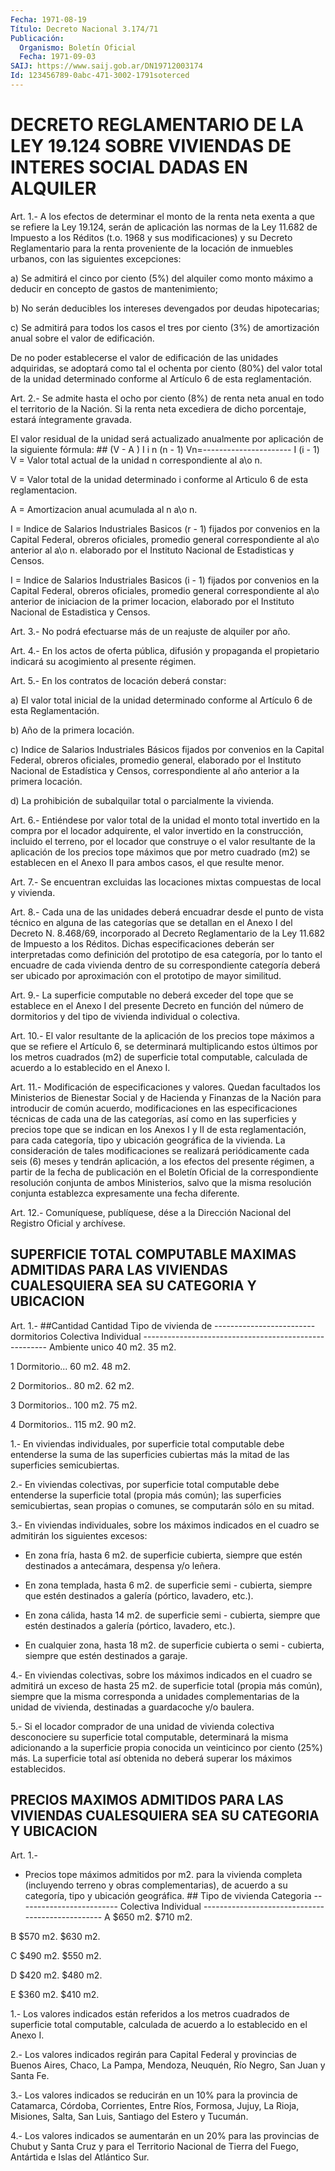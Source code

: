 ```yaml
---
Fecha: 1971-08-19
Título: Decreto Nacional 3.174/71
Publicación:
  Organismo: Boletín Oficial
  Fecha: 1971-09-03
SAIJ: https://www.saij.gob.ar/DN19712003174
Id: 123456789-0abc-471-3002-1791soterced
---
```

# DECRETO REGLAMENTARIO DE LA LEY 19.124 SOBRE VIVIENDAS DE INTERES SOCIAL DADAS EN ALQUILER

<a id="1"></a>
Art. 1.- A los efectos de determinar el monto de la renta neta exenta  a  que  se  refiere  la Ley 19.124, serán de aplicación las normas de la Ley 11.682 de Impuesto  a los Réditos (t.o. 1968 y sus modificaciones)  y  su  Decreto  Reglamentario    para    la  renta proveniente    de   la  locación  de  inmuebles  urbanos,  con  las siguientes excepciones:

a) Se admitirá el cinco  por  ciento  (5%)  del alquiler como monto máximo  a  deducir  en  concepto  de gastos de mantenimiento;

b)  No  serán  deducibles  los  intereses   devengados  por  deudas hipotecarias;

c)  Se admitirá para todos los casos el tres  por  ciento  (3%)  de amortización anual sobre el valor de edificación.

De no  poder  establecerse  el valor de edificación de las unidades adquiridas, se adoptará como  tal  el  ochenta por ciento (80%) del valor  total de la unidad determinado conforme  al  Artículo  6  de esta reglamentación.

<a id="2"></a>
Art. 2.- Se admite hasta el ocho por ciento (8%) de renta neta anual  en  todo  el  territorio  de  la  Nación.  Si  la renta neta excediera  de  dicho porcentaje, estará íntegramente gravada.

El valor residual  de  la  unidad  será  actualizado anualmente por aplicación de la siguiente fórmula: ##                         (V - A )  I                           i   n    (n - 1)                   Vn=----------------------                              I                                (i - 1) V          = Valor total actual de la unidad n           correspondiente al a\o n.

V          = Valor total de la unidad determinado i           conforme al Articulo 6 de esta             reglamentacion.

A          = Amortizacion anual acumulada al n           a\o n.

I          = Indice de Salarios Industriales Basicos (r - 1)     fijados por convenios en la Capital             Federal, obreros oficiales, promedio             general correspondiente al a\o anterior             al a\o n. elaborado por el Instituto             Nacional de Estadisticas y Censos.

I          = Indice de Salarios Industriales Basicos (i - 1)     fijados por convenios en la Capital             Federal, obreros oficiales, promedio             general correspondiente al a\o anterior             de iniciacion de la primer locacion,             elaborado por el Instituto Nacional             de Estadistica y Censos.

<a id="3"></a>
Art. 3.- No podrá efectuarse más de un reajuste de alquiler por año.

<a id="4"></a>
Art. 4.- En los actos de oferta pública, difusión y propaganda el  propietario   indicará  su  acogimiento  al  presente  régimen.

<a id="5"></a>
Art.  5.-  En  los  contratos de locación deberá constar:

a) El valor total inicial  de  la  unidad  determinado  conforme al Artículo 6 de esta Reglamentación.

b) Año de la primera locación.

c)  Indice  de  Salarios Industriales Básicos fijados por convenios en  la  Capital  Federal,   obreros  oficiales,  promedio  general, elaborado  por  el  Instituto Nacional  de  Estadística  y  Censos, correspondiente  al  año  anterior  a  la  primera  locación.

d) La prohibición de subalquilar  total o parcialmente la vivienda.

<a id="6"></a>
Art. 6.- Entiéndese por valor total de la unidad el monto total invertido  en  la  compra  por  el  locador  adquirente,  el  valor invertido  en  la construcción, incluido el terreno, por el locador que construye o  el  valor  resultante  de  la  aplicación  de  los precios  tope  máximos que por metro cuadrado (m2) se establecen en el Anexo II para ambos casos, el que resulte menor.

<a id="7"></a>
Art.  7.-  Se  encuentran  excluidas  las  locaciones  mixtas compuestas de local y vivienda.

<a id="8"></a>
Art.  8.-  Cada  una de las unidades deberá encuadrar desde el punto de vista técnico  en alguna de las categorías que se detallan en  el Anexo I del Decreto  N.  8.468/69,  incorporado  al  Decreto Reglamentario  de  la  Ley 11.682 de Impuesto a los Réditos. Dichas especificaciones deberán  ser  interpretadas  como  definición  del prototipo  de  esa  categoría,  por  lo  tanto  el encuadre de cada vivienda dentro de su correspondiente categoría deberá  ser ubicado por aproximación con el prototipo de mayor similitud.

<a id="9"></a>
Art.  9.-  La superficie computable no deberá exceder del tope que se establece  en el Anexo I del presente Decreto en función del número  de  dormitorios   y  del  tipo  de  vivienda  individual  o colectiva.

<a id="10"></a>
Art.  10.- El valor resultante de la aplicación de los precios tope máximos  a  que  se  refiere  el  Artículo  6,  se determinará multiplicando  estos  últimos  por  los  metros  cuadrados (m2)  de superficie total computable, calculada de acuerdo  a lo establecido en el Anexo I.

<a id="11"></a>
Art.  11.-  Modificación de especificaciones y valores. Quedan facultados los Ministerios  de  Bienestar  Social  y  de Hacienda y Finanzas de la Nación para introducir de común acuerdo, modificaciones en las especificaciones técnicas de cada  una de las categorías,  así  como  en  las  superficies y precios tope que  se indican  en  los Anexos I y II de esta  reglamentación,  para  cada categoría,  tipo    y  ubicación  geográfica  de  la  vivienda.  La consideración de tales  modificaciones  se realizará periódicamente cada  seis  (6)  meses  y tendrán aplicación,  a  los  efectos  del presente  régimen, a partir  de  la  fecha  de  publicación  en  el Boletín Oficial  de la correspondiente resolución conjunta de ambos Ministerios, salvo  que  la  misma  resolución  conjunta establezca expresamente una fecha diferente.

<a id="12"></a>
Art. 12.- Comuníquese, publíquese, dése a la Dirección Nacional del Registro Oficial y archívese.

## SUPERFICIE  TOTAL  COMPUTABLE  MAXIMAS ADMITIDAS PARA LAS VIVIENDAS CUALESQUIERA SEA SU CATEGORIA Y UBICACION

<a id="1"></a>
Art. 1.- ##Cantidad Cantidad                        Tipo de vivienda   de                        ------------------------- dormitorios                  Colectiva      Individual ------------------------------------------------------ Ambiente unico                  40 m2.         35 m2.

1 Dormitorio...                 60 m2.         48 m2.

2 Dormitorios..                 80 m2.         62 m2.

3 Dormitorios..                100 m2.         75 m2.

4  Dormitorios..                 115 m2.         90 m2.

1.-  En viviendas individuales,  por  superficie  total  computable debe entenderse  la  suma de las superficies cubiertas más la mitad de las superficies semicubiertas.

2.- En viviendas colectivas,  por  superficie total computable debe entenderse la superficie total (propia  más común); las superficies semicubiertas, sean propias o comunes, se  computarán  sólo  en  su mitad.

3.-  En  viviendas  individuales, sobre los máximos indicados en el cuadro se admitirán los siguientes excesos:

- En zona fría, hasta  6  m2.  de  superficie cubierta, siempre que estén  destinados  a  antecámara,  despensa    y/o    leñera.

-  En  zona  templada,  hasta  6 m2. de superficie semi - cubierta, siempre que estén destinados a galería  (pórtico,  lavadero, etc.).

-  En  zona  cálida,  hasta  14 m2. de superficie semi -  cubierta, siempre que estén destinados a  galería  (pórtico, lavadero, etc.).

- En cualquier zona, hasta 18 m2. de superficie  cubierta  o semi - cubierta, siempre que estén destinados a garaje.

4.-  En  viviendas  colectivas,  sobre los máximos indicados en  el cuadro se admitirá un exceso de hasta  25  m2.  de superficie total (propia  más  común), siempre que la misma corresponda  a  unidades complementarias  de la unidad de vivienda, destinadas a guardacoche y/o baulera.

5.- Si el locador  comprador  de  una  unidad de vivienda colectiva desconociere su superficie total computable,  determinará  la misma adicionando  a  la  superficie  propia  conocida un veinticinco por ciento  (25%)  más.  La  superficie total así  obtenida  no  deberá superar los máximos establecidos.

## PRECIOS  MAXIMOS  ADMITIDOS  PARA LAS VIVIENDAS CUALESQUIERA SEA SU CATEGORIA Y UBICACION

<a id="1"></a>
Art. 1.-

-  Precios tope máximos admitidos por m2. para la vivienda completa (incluyendo  terreno  y  obras  complementarias),  de  acuerdo a su categoría, tipo y ubicación geográfica. ##                           Tipo de vivienda Categoria               -------------------------                        Colectiva      Individual -------------------------------------------------   A                    $650 m2.       $710 m2.

B                    $570 m2.       $630 m2.

C                    $490 m2.       $550 m2.

D                    $420 m2.       $480 m2.

E                    $360 m2.       $410 m2.

1.-  Los  valores  indicados están referidos a los metros cuadrados de  superficie  total    computable,  calculada  de  acuerdo  a  lo establecido en el Anexo I.

2.-  Los  valores  indicados    regirán   para  Capital  Federal  y provincias de Buenos Aires, Chaco, La Pampa,  Mendoza, Neuquén, Río Negro, San Juan y Santa Fe.

3.- Los valores indicados se reducirán en un 10%  para la provincia de Catamarca, Córdoba, Corrientes, Entre Ríos, Formosa,  Jujuy,  La Rioja,  Misiones,  Salta,  San Luis, Santiago del Estero y Tucumán.

4.-  Los  valores  indicados se  aumentarán  en  un  20%  para  las provincias de Chubut  y Santa Cruz y para el Territorio Nacional de Tierra del Fuego, Antártida e Islas del Atlántico Sur.